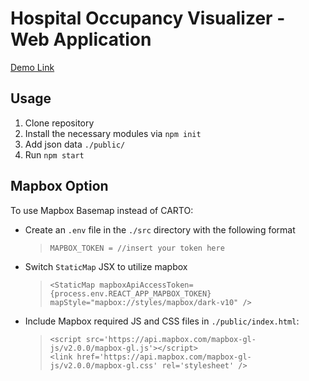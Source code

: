 # Hospital Occupancy Visualizer - Web Application

[Demo Link](hovis.surge.sh)

## Usage

1. Clone repository
2. Install the necessary modules via `npm init`
4. Add json data `./public/`
5. Run `npm start`

## Mapbox Option

To use Mapbox Basemap instead of CARTO: 

- Create an `.env` file in the `./src` directory with the following format
   > `MAPBOX_TOKEN = //insert your token here`
- Switch `StaticMap` JSX to utilize mapbox
   > `<StaticMap mapboxApiAccessToken={process.env.REACT_APP_MAPBOX_TOKEN} mapStyle="mapbox://styles/mapbox/dark-v10" />`
- Include Mapbox required JS and CSS files in `./public/index.html`:
   > `<script src='https://api.mapbox.com/mapbox-gl-js/v2.0.0/mapbox-gl.js'></script>`  
   > `<link href='https://api.mapbox.com/mapbox-gl-js/v2.0.0/mapbox-gl.css' rel='stylesheet' />`